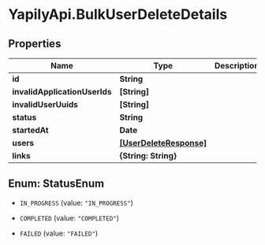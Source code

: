 # YapilyApi.BulkUserDeleteDetails

## Properties
Name | Type | Description | Notes
------------ | ------------- | ------------- | -------------
**id** | **String** |  | [optional] 
**invalidApplicationUserIds** | **[String]** |  | [optional] 
**invalidUserUuids** | **[String]** |  | [optional] 
**status** | **String** |  | [optional] 
**startedAt** | **Date** |  | [optional] 
**users** | [**[UserDeleteResponse]**](UserDeleteResponse.md) |  | [optional] 
**links** | **{String: String}** |  | [optional] 


<a name="StatusEnum"></a>
## Enum: StatusEnum


* `IN_PROGRESS` (value: `"IN_PROGRESS"`)

* `COMPLETED` (value: `"COMPLETED"`)

* `FAILED` (value: `"FAILED"`)




